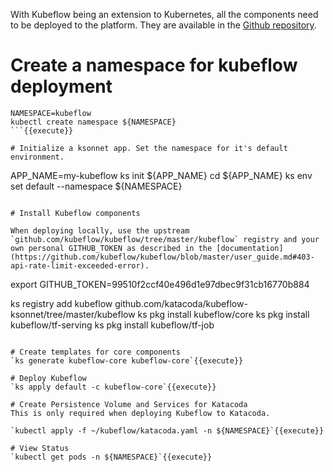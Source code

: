 With Kubeflow being an extension to Kubernetes, all the components need to be deployed to the platform. They are available in the [Github repository](https://github.com/google/kubeflow).

# Create a namespace for kubeflow deployment
```
NAMESPACE=kubeflow
kubectl create namespace ${NAMESPACE}
```{{execute}}

# Initialize a ksonnet app. Set the namespace for it's default environment.
```
APP_NAME=my-kubeflow
ks init ${APP_NAME}
cd ${APP_NAME}
ks env set default --namespace ${NAMESPACE}
```{{execute}}

# Install Kubeflow components

When deploying locally, use the upstream `github.com/kubeflow/kubeflow/tree/master/kubeflow` registry and your own personal GITHUB_TOKEN as described in the [documentation](https://github.com/kubeflow/kubeflow/blob/master/user_guide.md#403-api-rate-limit-exceeded-error).

```
export GITHUB_TOKEN=99510f2ccf40e496d1e97dbec9f31cb16770b884

ks registry add kubeflow github.com/katacoda/kubeflow-ksonnet/tree/master/kubeflow
ks pkg install kubeflow/core
ks pkg install kubeflow/tf-serving
ks pkg install kubeflow/tf-job
```{{execute}}

# Create templates for core components
`ks generate kubeflow-core kubeflow-core`{{execute}}

# Deploy Kubeflow
`ks apply default -c kubeflow-core`{{execute}}

# Create Persistence Volume and Services for Katacoda
This is only required when deploying Kubeflow to Katacoda.

`kubectl apply -f ~/kubeflow/katacoda.yaml -n ${NAMESPACE}`{{execute}}

# View Status
`kubectl get pods -n ${NAMESPACE}`{{execute}}
